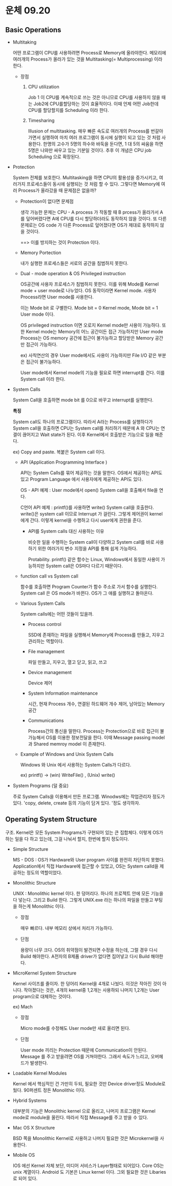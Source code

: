 # 운체 09.20



## Basic Operations

- Multitaking

  어떤 프로그램이 CPU를 사용하려면 Process로 Memory에 올라야한다. 메모리에 여러개의 Process가 올라가 있는 것을 Multitasking(= Multiprocessing) 이라 한다. 

  - 장점

    1. CPU utilization

       Job 1 이 CPU를 계속적으로 쓰는 것은 아니므로 CPU를 사용하지 않을 때는 Job2에 CPU를할당하는 것이 효율적이다. 이때 언제 어떤 Job한데 CPU를 할당할지를 Scheduling 이라 한다. 

    2. Timesharing

       Illusion of multitasking. 매우 빠른 속도로 여러개의 Process를 번갈아 가면서 실행하여 마치 여러 프로그램이 동시에 실행이 되고 있는 것 처럼 사용한다. 한명의 고수가 5명의 하수와 바둑을 둔다면, 1 대 5의 싸움을 하면 5명은 나와만 싸우고 있는 기분일 것이다. 추후 이 개념은 CPU job Scheduling 으로 확장된다.
       
       

- Protection

  System 전체를 보호한다. Multitasking을 하면 CPU의 활용성을 증가시키고, 여러가지 프로세스들이 동시에 실행되는 것 처럼 할 수 있다. 그렇다면 Memory에 여러 Process가 올라갔을 때 문제점은 없을까?

  - Protection이 없다면 문제점

    생각 가능한 문제는 CPU - A process 가 작동할 때 B prcess가 올라가서 A 를 덮어버렸다면 A에 CPU를 다시 할당하더라도 동작하지 않을 것이다. 또 다른 문제로는 OS code 가 다른 Process로 덮어졌다면 OS가 제대로 동작하지 않을 것이다. 

    ==> 이를 방지하는 것이 Protection 이다. 

  - Memory Portection

    내가 실행한 프로세스들은 서로의 공간을 침범하지 못한다.

  - Dual - mode operation & OS Privileged instruction

    OS공간에 사용자 프로세스가 침범하지 못한다. 이를 위해 Mode를 Kernel mode + user mode로 나누었다. OS 동작이라면 Kernel mode. 사용자 Process라면 User mode를 사용한다.

    이는 Mode bit 로 구별한다. Mode bit = 0 Kernel mode, Mode bit = 1 User mode 이다. 

    OS privileged instruction 이면 오로지 Kernel mode만 사용이 가능하다. 또한 Kernel mode는 Memory의 어느 공간이든 접근 가능하지만 User mode Process는 OS memory 공간에 접근이 불가능하고 할당받은 Memory 공간만 접근이 가능하다.  

    ex) 사칙연산의 경우 User mode에서도 사용이 가능하지만 File I/O 같은 부분은 접근이 불가능하다.

    User mode에서 Kernel mode의 기능을 필요로 하면 interrupt를 건다. 이를 System call 이라 한다.

    

- System Calls

    System Call을 호출하면 mode bit 를 0으로 바꾸고 interrupt를 실행한다. 

    **특징**

    System call도 하나의 프로그램이다. 따라서 A라는 Process를 실행하다가 System call을 호출하면 CPU는 System call를 처리하기 때문에 A 와 CPU는 연결이 끊어지고 Wait state가 된다. 이후 Kernel에서 호출받은 기능으로 일을 해준다. 

    ex)  Copy and paste. 복붙은 System call 이다.

    - API (Application Programming Interface )

      API는 System Calls를 묶어 제공하는 것을 말한다. OS에서 제공하는 API도 있고 Program Language 에서 사용자에게 제공하는 API도 있다. 

      OS - API 예제 : User mode에서 open() System call을 호출해서 file을 연다. 

      C언어 API 예제 : printf()를 사용하면 write() System call을 호출한다. write()은 system call 이므로 Interrupt 가 걸린다. 그렇게 제어권이 kernel에게 간다. 이렇게 kernel을 수행하고 다시 user에게 권한을 준다.

      - API를 System calls 대신 사용하는 이유 

        비슷한 일을 수행하는 System call이 다양하고 System call를 바로 사용하기 위한 여러가지 변수 지정을 API를 통해 쉽게 가능하다. 

        Protability. printf() 같은 함수는 Linux, Windows에서 동일한 사용이 가능하지만 System call은 OS마다 다르기 때문이다. 

    - function call vs System call

      함수를 호출하면 Program Counter가 함수 주소로 가서 함수를 실행한다.
      System call 은 OS mode가 바뀐다. OS가 그 애를 실행하고 돌아온다.

    - Various System Calls

      System calls에는 어떤 것들이 있을까.

      - Process control

        SSD에 존재하는 파일을 실행해서 Memory에 Process를 만들고, 지우고 관리하는 역할이다. 

      - File management

        파일 만들고, 지우고, 열고 닫고, 읽고, 쓰고 

      - Device management

        Device 제어

      - System Information maintenance

        시간, 현재 Process 개수, 연결된 하드웨어 개수 제어, 남아있는 Memory 공간

      - Communications

        Process간의 통신을 말한다. Process는 Protection으로 바로 접근이 불가능해서  OS를 이용한 정보전달을 한다.  이때 Message passing model과 Shared memroy model 이 존재한다. 

    - Example of Windows and Unix System Calls

      Windows 와 Unix 에서 사용하는 System Calls가 다르다. 
      
      ex) printf() -> (win) WriteFile() , (Unix) write()
      
      

- System Programs (덜 중요)

    주로 System Calls을  이용해서 만든 프로그램. Winodws에는  작업관리자 정도가 있다. 'copy, delete, create 등의 기능이 담겨 있다. '정도 생각하자. 

    

## Operating System Structure

구조. Kernel은 모든 System Programs가 구현되어 있는 큰 집합체다. 이렇게 OS가 하는 일을 다 하고 있는데, 그걸 나눠서 할지, 한번에 할지 정도이다. 
  - Simple Structure
    
    MS - DOS : OS가 Hardware와 User program 사이를 완전히 차단하지 못했다. Application에서 직접 Hardware에 접근할 수 있었고, OS는 System calld을 제공하는 정도의 역할이었다. 
    
  - Monolithic Structure

    UNIX : Monolithic kernel 이다. 한 덩어리다. 하나의 프로젝트 안에 모든 기능을 다 넣는다. 그리고 Build 한다. 그렇게 UNIX.exe 라는 하나의 파일을 만들고 부팅을 하는게 Monolithic 이다. 

    - 장점

      매우 빠르다. 내부 메모리 상에서 처리가 가능하다.

    - 단점 

      용량이 너무 크다. OS의 취약점이 발견되면 수정을 하는데, 그럴 경우 다시 Build 해야한다. A전자의 B제품 driver가 없다면 집어넣고 다시 Build 해야한다.
          

  - MicroKernel System Structure

    Kernel 사이즈를 줄이자. 한 덩어리 Kernel을 4개로 나눴다. 이것은 작아진 것이 아니다. 작아졌다는 것은, 4개의 kernel중 1,2개는 사용하되 나머지 1,2개는 User program으로 대체하는 것이다.

    ex) Mach

    - 장점

      Micro mode를 수정해도 User mode만 새로 올리면 된다.

    - 단점 

      User mode 끼리는 Protection 때문에 Communication이 안된다. Message 를 주고 받을려면 OS를 거쳐야한다. 그래서 속도가 느리고, 오버헤드가 발생한다.

      

- Loadable Kernel Modules

    Kernel 에서 핵심적인 건 가만히 두되, 필요한 것만 Device driver정도 Module로 뒀다. 90퍼센트 정돈 Monolithic 이다. 

    

- Hybrid Systems

  대부분의 기능은 Monolithic kernel 으로 올리고, 나머지 프로그램은 Kernel mode로 module을 올린다. 따라서 직접 Message를 주고 받을 수 있다. 

  

- Mac OS X Structure

  BSD 쪽을 Monolithic Kernel로 사용하고 나머지 필요한 것은 Microkernel을 사용한다. 

- Mobile OS

  IOS 에선  Kernel 자체 보단, 미디어 서비스가 Layer형태로 되어있다. Core OS는 unix 계열이다.
  Android 도 기본은 Linux kernel 이다. 그외 필요한 것은 Libaries 로 되어 있다.

 
